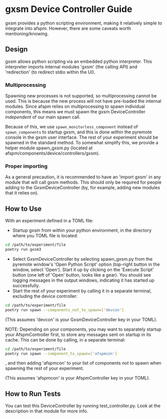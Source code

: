 # gxsm Device Controller Guide

gxsm provides a python scripting environment, making it relatively simple to integrate into afspm. However, there are some caveats worth mentioning/knowing.

## Design

gxsm allows python scripting via an embedded python interpreter. This interpreter imports internal modules 'gxsm' (the calling API) and 'redirection' (to redirect stdio within the UI).

### Multiprocessing

Spawning new processes is not supported, so multiprocessing cannot be used. This is because the new process will not have pre-loaded the internal modules. Since afspm relies on multiprocessing to spawn individual components, this means we must spawn the gxsm DeviceController *independent* of our main spawn call.

Because of this, we use ```spawn_monitorless_component``` instead of ```spawn_components``` to startup gxsm, and this is done within the pyremote console in the gxsm user interface. The rest of your experiment should be spawned in the standard method. To somewhat simplify this, we provide a helper module spawn_gxsm.py (located at afspm/components/device/controllers/gxsm).

### Proper importing

As a general precaution, it is recommended to have an 'import gxsm' in any module that will call gxsm methods. This should only be required for people adding to the GxsmDeviceController (by, for example, adding new modules that it relies on).

## How to Use

With an experiment defined in a TOML file:
- Startup gxsm from *within* your python environment, in the directory where you TOML file is located:
```bash
cd /path/to/experiment/file
poetry run gxsm3
```
- Select GxsmDeviceController by selecting spawn_gxsm.py from the pyremote window's 'Open Python Script' option (top-right button in the window, select 'Open'). Start it up by clicking on the 'Execute Script' button (one left of 'Open' button, looks like a gear). You should see logging messages in the output windows, indicating it has started up successfully.
- Start the rest of your experiment by calling it in a separate terminal, excluding the device controller:
```bash
cd /path/to/experiment/file
poetry run spawn --components_not_to_spawn=['devcon']
```
(This assumes 'devcon' is your GxsmDeviceController key in your TOML).

NOTE: Depending on your components, you may want to separately startup your AfspmController first, to store any messages sent on startup in its cache. This can be done by calling, in a separate terminal:

```bash
cd /path/to/experiment/file
poetry run spawn --component_to_spawn=['afspmcon']
```

, and then adding 'afspmcon' to your list of components *not* to spawn when spawning the rest of your experiment.

(This assumes 'afspmcon' is your AfspmController key in your TOML).

## How to Run Tests

You can test this DeviceController by running test_controller.py. Look at the description in that module for more info.

